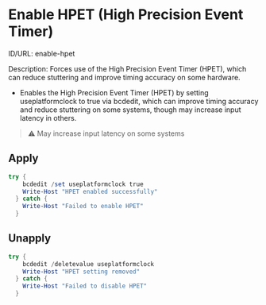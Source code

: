 # Enable HPET (High Precision Event Timer)
ID/URL: enable-hpet

Description: Forces use of the High Precision Event Timer (HPET), which can reduce stuttering and improve timing accuracy on some hardware.

- Enables the High Precision Event Timer (HPET) by setting useplatformclock to true via bcdedit, which can improve timing accuracy and reduce stuttering on some systems, though may increase input latency in others.

> ⚠️ May increase input latency on some systems


## Apply
```powershell
try {
    bcdedit /set useplatformclock true
    Write-Host "HPET enabled successfully"
  } catch {
    Write-Host "Failed to enable HPET"
  }
```

## Unapply
```powershell
try {
    bcdedit /deletevalue useplatformclock
    Write-Host "HPET setting removed"
  } catch {
    Write-Host "Failed to disable HPET"
  }
```
